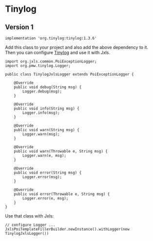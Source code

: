 # Tinylog

## Version 1

```
implementation 'org.tinylog:tinylog:1.3.6'
```

Add this class to your project and also add the above dependency to it. Then you can configure [Tinylog](https://tinylog.org/v1/)
and use it with Jxls.

```
import org.jxls.common.PoiExceptionLogger;
import org.pmw.tinylog.Logger;

public class TinylogJxlsLogger extends PoiExceptionLogger {

    @Override
    public void debug(String msg) {
        Logger.debug(msg);
    }

    @Override
    public void info(String msg) {
        Logger.info(msg);
    }
    
    @Override
    public void warn(String msg) {
        Logger.warn(msg);
    }
    
    @Override
    public void warn(Throwable e, String msg) {
        Logger.warn(e, msg);
    }
    
    @Override
    public void error(String msg) {
        Logger.error(msg);
    }
    
    @Override
    public void error(Throwable e, String msg) {
        Logger.error(e, msg);
    }
}
```

Use that class with Jxls:

```
// configure Logger ...
JxlsPoiTemplateFillerBuilder.newInstance().withLogger(new TinylogJxlsLogger())
```
